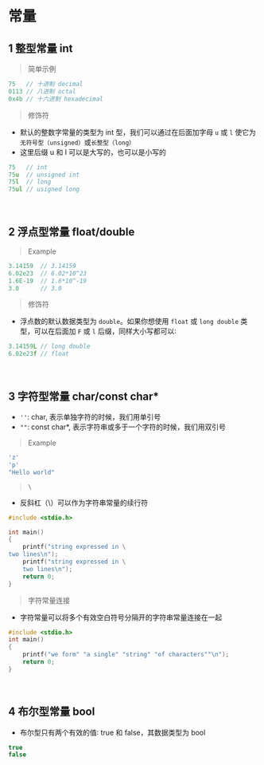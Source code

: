 # 常量
## 1 整型常量 int
>简单示例
```c++
75   // 十进制 decimal
0113 // 八进制 octal
0x4b // 十六进制 hexadecimal
```

>修饰符
- 默认的整数字常量的类型为 int 型，我们可以通过在后面加字母 `u` 或 `l` 使它为`无符号型（unsigned）`或`长整型（long）`
- 这里后缀 u 和 l 可以是大写的，也可以是小写的
```c++
75   // int
75u  // unsigned int
75l  // long
75ul // usigned long
```

&emsp;
## 2 浮点型常量 float/double
>Example
```c++
3.14159  // 3.14159
6.02e23  // 6.02*10^23
1.6E-19  // 1.6*10^-19
3.0      // 3.0
```

>修饰符
- 浮点数的默认数据类型为 `double`。如果你想使用 `float` 或 `long double` 类型，可以在后面加 `F` 或 `l` 后缀，同样大小写都可以∶
```c++
3.14159L // long double
6.02e23f // float
```

&emsp;
## 3 字符型常量 char/const char*
- `''`: char, 表示单独字符的时候，我们用单引号
- `""`: const char*, 表示字符串或多于一个字符的时候，我们用双引号
>Example
```c++
'z'
'p'
"Hello world"
```

>`\`
- 反斜杠（\）可以作为字符串常量的续行符
```c++
#include <stdio.h>

int main()
{
    printf("string expressed in \
two lines\n");
    printf("string expressed in \
    two lines\n");
    return 0;
}
```

>字符常量连接
- 字符常量可以将多个有效空白符号分隔开的字符串常量连接在一起
```c++
#include <stdio.h>
int main()
{
    printf("we form" "a single" "string" "of characters""\n");
    return 0;
}
```


&emsp;
## 4 布尔型常量 bool
- 布尔型只有两个有效的值∶ true 和 false，其数据类型为 bool
```c++
true
false
```

